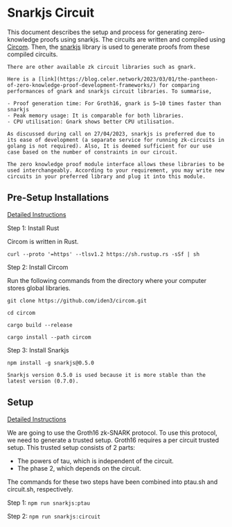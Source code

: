 # Snarkjs Circuit

This document describes the setup and process for generating zero-knowledge proofs using snarkjs. The circuits are written and compiled using [Circom](https://docs.circom.io/getting-started/installation/). Then, the [snarkjs](https://github.com/iden3/snarkjs) library is used to generate proofs from these compiled circuits.

```NOTE
There are other available zk circuit libraries such as gnark.

Here is a [link](https://blog.celer.network/2023/03/01/the-pantheon-of-zero-knowledge-proof-development-frameworks/) for comparing performances of gnark and snarkjs circuit libraries. To summarise,

- Proof generation time: For Groth16, gnark is 5~10 times faster than snarkjs
- Peak memory usage: It is comparable for both libraries.
- CPU utilisation: Gnark shows better CPU utilisation.

As discussed during call on 27/04/2023, snarkjs is preferred due to its ease of development (a separate service for running zk-circuits in golang is not required). Also, It is deemed sufficient for our use case based on the number of constraints in our circuit.

The zero knowledge proof module interface allows these libraries to be used interchangeably. According to your requirement, you may write new circuits in your preferred library and plug it into this module.
```

## Pre-Setup Installations

[Detailed Instructions](https://docs.circom.io/getting-started/installation/#installing-dependencies)

Step 1: Install Rust

Circom is written in Rust.

`curl --proto '=https' --tlsv1.2 https://sh.rustup.rs -sSf | sh`

Step 2: Install Circom

Run the following commands from the directory where your computer stores global libraries.

`git clone https://github.com/iden3/circom.git`

`cd circom`

`cargo build --release`

`cargo install --path circom`

Step 3: Install Snarkjs

`npm install -g snarkjs@0.5.0`

```NOTE
Snarkjs version 0.5.0 is used because it is more stable than the latest version (0.7.0).
```

## Setup

[Detailed Instructions](https://github.com/iden3/snarkjs)

We are going to use the Groth16 zk-SNARK protocol. To use this protocol, we need to generate a trusted setup. Groth16 requires a per circuit trusted setup. This trusted setup consists of 2 parts:

- The powers of tau, which is independent of the circuit.
- The phase 2, which depends on the circuit.

The commands for these two steps have been combined into ptau.sh and circuit.sh, respectively.

Step 1: `npm run snarkjs:ptau`

Step 2: `npm run snarkjs:circuit`
